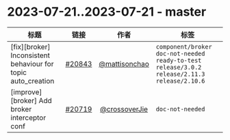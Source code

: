 # 2023-07-21..2023-07-21 - master
| 标题 | 链接 | 作者 | 标签 |
| - | :--: | :--: | - |
| [fix][broker] Inconsistent behaviour for topic auto_creation | [#20843](https://github.com/apache/pulsar/pull/20843) | [@mattisonchao](https://github.com/mattisonchao) | `component/broker` `doc-not-needed` `ready-to-test` `release/3.0.2` `release/2.11.3` `release/2.10.6`  | 
| [improve][broker] Add broker interceptor conf | [#20719](https://github.com/apache/pulsar/pull/20719) | [@crossoverJie](https://github.com/crossoverJie) | `doc-not-needed`  | 
